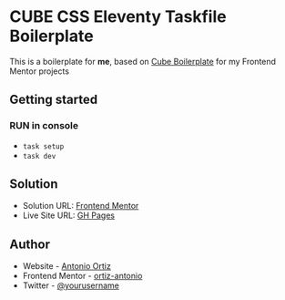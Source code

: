 # CUBE CSS Eleventy Taskfile Boilerplate

This is a boilerplate for **me**, based on [Cube Boilerplate](https://github.com/Set-Creative-Studio/cube-boilerplate) for my Frontend Mentor projects


## Getting started

### RUN in console

- `task setup`
- `task dev`

## Solution

- Solution URL: [Frontend Mentor](https://www.frontendmentor.io/profile/ortiz-antonio)
- Live Site URL: [GH Pages](https://ortiz-antonio.github.io/cube-eleventy-taskfile-boilerplate)

## Author
- Website - [Antonio Ortiz](https://ortiz.studio)
- Frontend Mentor - [ortiz-antonio](https://www.frontendmentor.io/profile/ortiz-antonio)
- Twitter - [@yourusername](https://www.twitter.com/yourusername)